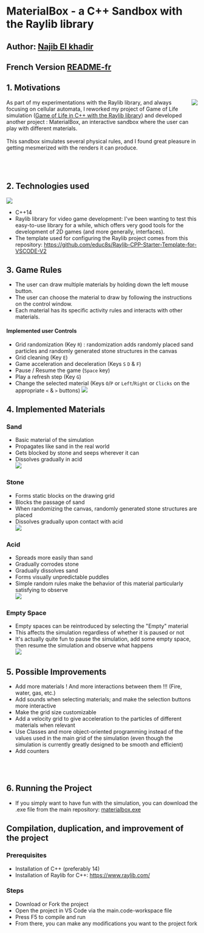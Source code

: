 # MaterialBox - a C++ Sandbox with the Raylib library

## Author: [Najib El khadir](https://github.com/NajibXY)
## French Version [README-fr](https://github.com/NajibXY/MaterialBox---A-Sandbox-using-CPP-and-Raylib/blob/master/README-fr.md)

## 1. Motivations

<img align="right" src="https://github.com/NajibXY/MaterialBox---A-Sandbox-using-CPP-and-Raylib/blob/master/assets/gifs/main.gif">

As part of my experimentations with the Raylib library, and always focusing on cellular automata, I reworked my project of Game of Life simulation ([Game of Life in C++ with the Raylib library](https://github.com/NajibXY/Game-Of-Life-using-CPP-and-Raylib/blob/master/README.md)) and developed another project : MaterialBox, an interactive sandbox where the user can play with different materials. </br></br>
This sandbox simulates several physical rules, and I found great pleasure in getting mesmerized with the renders it can produce.
</br> </br> </br> </br>

## 2. Technologies used
![](https://skillicons.dev/icons?i=cpp)
- C++14
- Raylib library for video game development: I've been wanting to test this easy-to-use library for a while, which offers very good tools for the development of 2D games (and more generally, interfaces).
- The template used for configuring the Raylib project comes from this repository: https://github.com/educ8s/Raylib-CPP-Starter-Template-for-VSCODE-V2

## 3. Game Rules

- The user can draw multiple materials by holding down the left mouse button.
- The user can choose the material to draw by following the instructions on the control window.
- Each material has its specific activity rules and interacts with other materials.

#### Implemented user Controls

- Grid randomization (Key `R`) : randomization adds randomly placed sand particles and randomly generated stone structures in the canvas
- Grid cleaning (Key `E`)
- Game acceleration and deceleration (Keys `S` `D` & `F`)
- Pause / Resume the game (`Space` key)
- Play a refresh step (Key `G`)
- Change the selected material (Keys `O`/`P` or `Left`/`Right` or `Clicks` on the appropriate `<` & `>` buttons)
![](https://github.com/NajibXY/MaterialBox---A-Sandbox-using-CPP-and-Raylib/blob/master/assets/gifs/random.gif)

## 4. Implemented Materials

### Sand

- Basic material of the simulation
- Propagates like sand in the real world
- Gets blocked by stone and seeps wherever it can
- Dissolves gradually in acid  
![](https://github.com/NajibXY/MaterialBox---A-Sandbox-using-CPP-and-Raylib/blob/master/assets/gifs/sand.gif)

### Stone

- Forms static blocks on the drawing grid 
- Blocks the passage of sand
- When randomizing the canvas, randomly generated stone structures are placed
- Dissolves gradually upon contact with acid   
![](https://github.com/NajibXY/MaterialBox---A-Sandbox-using-CPP-and-Raylib/blob/master/assets/gifs/stone.gif)

### Acid

- Spreads more easily than sand
- Gradually corrodes stone
- Gradually dissolves sand
- Forms visually unpredictable puddles
- Simple random rules make the behavior of this material particularly satisfying to observe   
![](https://github.com/NajibXY/MaterialBox---A-Sandbox-using-CPP-and-Raylib/blob/master/assets/gifs/acid.gif)

### Empty Space

- Empty spaces can be reintroduced by selecting the "Empty" material
- This affects the simulation regardless of whether it is paused or not
- It's actually quite fun to pause the simulation, add some empty space, then resume the simulation and observe what happens   
![](https://github.com/NajibXY/MaterialBox---A-Sandbox-using-CPP-and-Raylib/blob/master/assets/gifs/empty.gif)

## 5. Possible Improvements

- Add more materials ! And more interactions between them !!! (Fire, water, gas, etc.)
- Add sounds when selecting materials; and make the selection buttons more interactive
- Make the grid size customizable
- Add a velocity grid to give acceleration to the particles of different materials when relevant
- Use Classes and more object-oriented programming instead of the values used in the main grid of the simulation (even though the simulation is currently greatly designed to be smooth and efficient)
- Add counters

</br>
</br>

## 6. Running the Project

- If you simply want to have fun with the simulation, you can download the .exe file from the main repository: [materialbox.exe](https://github.com/NajibXY/MaterialBox---A-Sandbox-using-CPP-and-Raylib/blob/master/materialbox.exe)

## Compilation, duplication, and improvement of the project

### Prerequisites

- Installation of C++ (preferably 14)
- Installation of Raylib for C++: https://www.raylib.com/

### Steps

- Download or Fork the project
- Open the project in VS Code via the main.code-workspace file
- Press F5 to compile and run
- From there, you can make any modifications you want to the project fork
